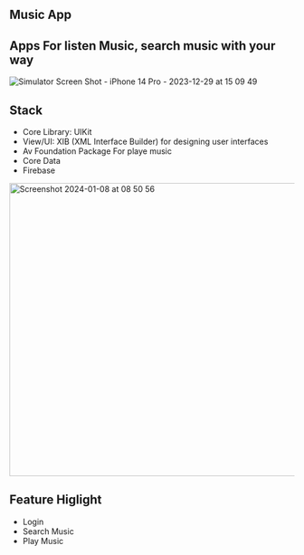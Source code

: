 ## Music App
## Apps For listen Music, search music with your way


![Simulator Screen Shot - iPhone 14 Pro - 2023-12-29 at 15 09 49](https://github.com/danuwrdna/Phinconstoryboardday3/assets/90078732/e9b3b28a-ac24-4bb8-8bee-6994813dab4f)

## Stack

- Core Library: UIKit
- View/UI: XIB (XML Interface Builder) for designing user interfaces
- Av Foundation Package For playe music
- Core Data
- Firebase
<img width="518" alt="Screenshot 2024-01-08 at 08 50 56" src="https://github.com/danuwrdna/Phinconstoryboardday3/assets/90078732/7bb45e18-0abd-4d35-b575-1e60ae75377a">

## Feature Higlight

- Login
- Search Music
- Play Music













